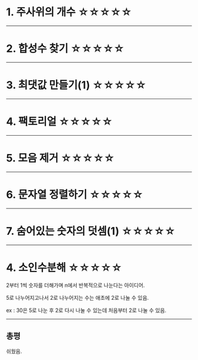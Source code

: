 # 1. 주사위의 개수 ☆☆☆☆☆

---

# 2. 합성수 찾기 ☆☆☆☆☆

---

# 3. 최댓값 만들기(1) ☆☆☆☆☆

---

# 4. 팩토리얼 ☆☆☆☆☆

---

# 5. 모음 제거 ☆☆☆☆☆

---

# 6. 문자열 정렬하기 ☆☆☆☆☆

---

# 7. 숨어있는 숫자의 덧셈(1) ☆☆☆☆☆

---

# 4. 소인수분해 ☆☆☆☆☆

2부터 1씩 숫자를 더해가며 n에서 반복적으로 나눈다는 아이디어.

5로 나누어지고나서 2로 나누어지는 수는 애초에 2로 나눌 수 있음.

ex : 30은 5로 나눈 후 2로 다시 나눌 수 있는데 처음부터 2로 나눌 수 있음.

---

## 총평

쉬웠음.
